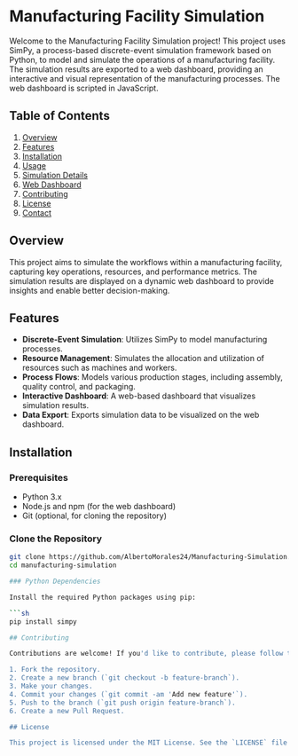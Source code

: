 # Manufacturing Facility Simulation

Welcome to the Manufacturing Facility Simulation project! This project uses SimPy, a process-based discrete-event simulation framework based on Python, to model and simulate the operations of a manufacturing facility. The simulation results are exported to a web dashboard, providing an interactive and visual representation of the manufacturing processes. The web dashboard is scripted in JavaScript.

## Table of Contents

1. [Overview](#overview)
2. [Features](#features)
3. [Installation](#installation)
4. [Usage](#usage)
5. [Simulation Details](#simulation-details)
6. [Web Dashboard](#web-dashboard)
7. [Contributing](#contributing)
8. [License](#license)
9. [Contact](#contact)

## Overview

This project aims to simulate the workflows within a manufacturing facility, capturing key operations, resources, and performance metrics. The simulation results are displayed on a dynamic web dashboard to provide insights and enable better decision-making.

## Features

- **Discrete-Event Simulation**: Utilizes SimPy to model manufacturing processes.
- **Resource Management**: Simulates the allocation and utilization of resources such as machines and workers.
- **Process Flows**: Models various production stages, including assembly, quality control, and packaging.
- **Interactive Dashboard**: A web-based dashboard that visualizes simulation results.
- **Data Export**: Exports simulation data to be visualized on the web dashboard.

## Installation

### Prerequisites

- Python 3.x
- Node.js and npm (for the web dashboard)
- Git (optional, for cloning the repository)

### Clone the Repository

```sh
git clone https://github.com/AlbertoMorales24/Manufacturing-Simulation.git
cd manufacturing-simulation

### Python Dependencies

Install the required Python packages using pip:

```sh
pip install simpy

## Contributing

Contributions are welcome! If you'd like to contribute, please follow these steps:

1. Fork the repository.
2. Create a new branch (`git checkout -b feature-branch`).
3. Make your changes.
4. Commit your changes (`git commit -am 'Add new feature'`).
5. Push to the branch (`git push origin feature-branch`).
6. Create a new Pull Request.

## License

This project is licensed under the MIT License. See the `LICENSE` file for details.

